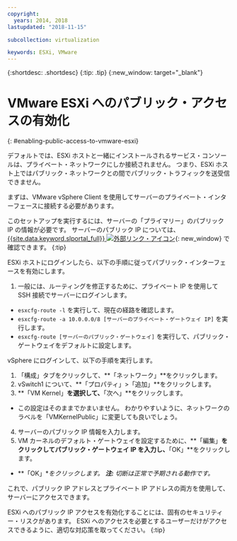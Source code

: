 ```yaml
---
copyright:
  years: 2014, 2018
lastupdated: "2018-11-15"

subcollection: virtualization

keywords: ESXi, VMware
---
```

{:shortdesc: .shortdesc}
{:tip: .tip}
{:new_window: target="_blank"}

# VMware ESXi へのパブリック・アクセスの有効化
{: #enabling-public-access-to-vmware-esxi}

デフォルトでは、ESXi ホストと一緒にインストールされるサービス・コンソールは、プライベート・ネットワークにしか接続されません。 つまり、ESXi ホスト上ではパブリック・ネットワークとの間でパブリック・トラフィックを送受信できません。

まずは、VMware vSphere Client を使用してサーバーのプライベート・インターフェースに接続する必要があります。

このセットアップを実行するには、サーバーの「プライマリー」のパブリック IP の情報が必要です。 サーバーのパブリック IP については、[{{site.data.keyword.slportal_full}} ![外部リンク・アイコン](../../icons/launch-glyph.svg "外部リンク・アイコン")](https://control.softlayer.com/){: new_window} で確認できます。
{:tip}

ESXi ホストにログインしたら、以下の手順に従ってパブリック・インターフェースを有効にします。

1. 一般には、ルーティングを修正するために、プライベート IP を使用して SSH 接続でサーバーにログインします。
* `esxcfg-route -l` を実行して、現在の経路を確認します。
* `esxcfg-route -a 10.0.0.0/8 [サーバーのプライベート・ゲートウェイ IP]` を実行します。
* `esxcfg-route [サーバーのパブリック・ゲートウェイ]` を実行して、パブリック・ゲートウェイをデフォルトに設定します。

vSphere にログインして、以下の手順を実行します。

1. 「構成」タブをクリックして、**「ネットワーク」**をクリックします。
2. vSwitch1 について、**「プロパティ」>「追加」**をクリックします。
3. **「VM Kernel」**を選択して、**「次へ」**をクリックします。
* この設定はそのままでかまいません。 わかりやすいように、ネットワークのラベルを「VMKernelPublic」に変更しても良いでしょう。
4. サーバーのパブリック IP 情報を入力します。
5. VM カーネルのデフォルト・ゲートウェイを設定するために、**「編集」**をクリックしてパブリック・ゲートウェイ IP を入力し、**「OK」**をクリックします。
* **「OK」**をクリックします。 **注:** 切断は正常で予期される動作です。*

これで、パブリック IP アドレスとプライベート IP アドレスの両方を使用して、サーバーにアクセスできます。

ESXi へのパブリック IP アクセスを有効化することには、固有のセキュリティー・リスクがあります。 ESXi へのアクセスを必要とするユーザーだけがアクセスできるように、適切な対応策を取ってください。
{:tip}
